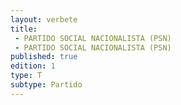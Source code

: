 ```yaml
---
layout: verbete
title:
 - PARTIDO SOCIAL NACIONALISTA (PSN)
 - PARTIDO SOCIAL NACIONALISTA (PSN)
published: true
edition: 1  
type: T
subtype: Partido
---
```


